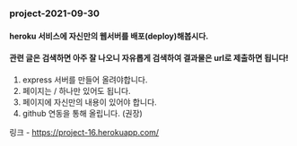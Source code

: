 ### project-2021-09-30
#### heroku 서비스에 자신만의 웹서버를 배포(deploy)해봅시다. 
#### 관련 글은 검색하면 아주 잘 나오니 자유롭게 검색하여 결과물은 url로 제출하면 됩니다!
1. express 서버를 만들어 올려야합니다.
2. 페이지는 / 하나만 있어도 됩니다.
3. 페이지에 자신만의 내용이 있어야 합니다.
4. github 연동을 통해 올립니다. (권장)

링크 - https://project-16.herokuapp.com/
